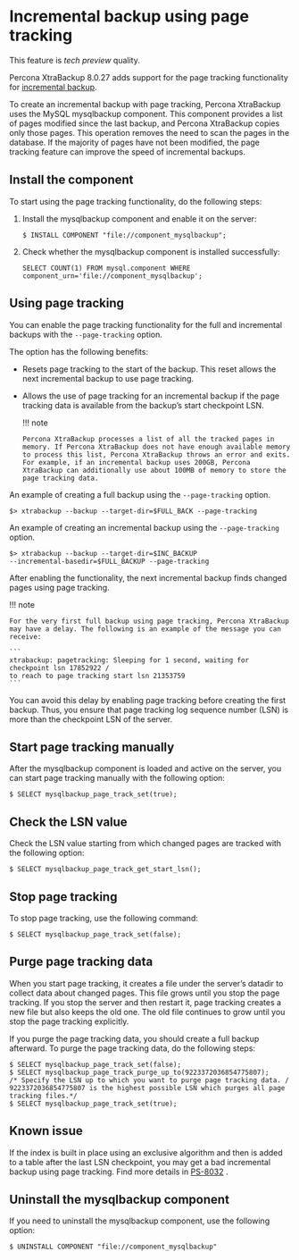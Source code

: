 # Incremental backup using page tracking

This feature is *tech preview* quality.

Percona XtraBackup 8.0.27 adds support for the page tracking functionality
for [incremental backup](https://www.percona.com/doc/percona-xtrabackup/8.0/backup_scenarios/incremental_backup.html).

To create an incremental backup with page tracking, Percona XtraBackup uses
the MySQL mysqlbackup component. This component provides a list of pages
modified since the last backup, and Percona XtraBackup copies only those
pages. This operation removes the need to scan the pages in the
database. If the majority of pages have not been modified, the page
tracking feature can improve the speed of incremental backups.

## Install the component

To start using the page tracking functionality, do the following steps:

1. Install the mysqlbackup component and enable it on the server:

    ```
    $ INSTALL COMPONENT "file://component_mysqlbackup";
    ```

2. Check whether the mysqlbackup component is installed successfully:

    ```
    SELECT COUNT(1) FROM mysql.component WHERE component_urn='file://component_mysqlbackup';
    ```

## Using page tracking

You can enable the page tracking functionality for the full and incremental
backups with the `--page-tracking` option.

The option has the following benefits:

* Resets page tracking to the start of the backup. This reset allows the next incremental backup to use page tracking.

* Allows the use of page tracking for an incremental backup if the page tracking data is available from the backup’s start checkpoint LSN.

   !!! note
   
      Percona XtraBackup processes a list of all the tracked pages in memory. If Percona XtraBackup does not have enough available memory to process this list, Percona XtraBackup throws an error and exits. For example, if an incremental backup uses 200GB, Percona XtraBackup can additionally use about 100MB of memory to store the page tracking data.


An example of creating a full backup using the `--page-tracking` option.

```
$> xtrabackup --backup --target-dir=$FULL_BACK --page-tracking
```

An example of creating an incremental backup using the `--page-tracking`
option.

```
$> xtrabackup --backup --target-dir=$INC_BACKUP  
--incremental-basedir=$FULL_BACKUP --page-tracking
```

After enabling the functionality, the next incremental backup finds changed
pages using page tracking.

!!! note
   
    For the very first full backup using page tracking, Percona XtraBackup may have a delay. The following is an example of the message you can receive:
    
    ```
    xtrabackup: pagetracking: Sleeping for 1 second, waiting for checkpoint lsn 17852922 /
    to reach to page tracking start lsn 21353759
    ```

You can avoid this delay by enabling page tracking before creating the
first backup. Thus, you ensure that page tracking log sequence number (LSN)
is more than the checkpoint LSN of the server.

## Start page tracking manually

After the mysqlbackup component is loaded and active on the server, you can
start page tracking manually with the following option:

```
$ SELECT mysqlbackup_page_track_set(true);
```

## Check the LSN value

Check the LSN value starting from which changed pages are tracked with the
following option:

```
$ SELECT mysqlbackup_page_track_get_start_lsn();
```

## Stop page tracking

To stop page tracking, use the following command:

```
$ SELECT mysqlbackup_page_track_set(false);
```

## Purge page tracking data

When you start page tracking, it creates a file under the server’s datadir
to collect data about changed pages. This file grows until you stop the
page tracking. If you stop the server and then restart it, page tracking
creates a new file but also keeps the old one. The old file continues to
grow until you stop the page tracking explicitly.

If you purge the page tracking data, you should create a full backup
afterward. To purge the page tracking data, do the following steps:

```
$ SELECT mysqlbackup_page_track_set(false);
$ SELECT mysqlbackup_page_track_purge_up_to(9223372036854775807);
/* Specify the LSN up to which you want to purge page tracking data. /
9223372036854775807 is the highest possible LSN which purges all page tracking files.*/
$ SELECT mysqlbackup_page_track_set(true);
```

## Known issue

If the index is built in place using an exclusive algorithm and then is
added to a table after the last LSN checkpoint, you may get a bad
incremental backup using page tracking. Find more details
in [PS-8032](https://jira.percona.com/browse/PS-8032) .

## Uninstall the mysqlbackup component

If you need to uninstall the mysqlbackup component, use the following
option:

```
$ UNINSTALL COMPONENT "file://component_mysqlbackup"
```
